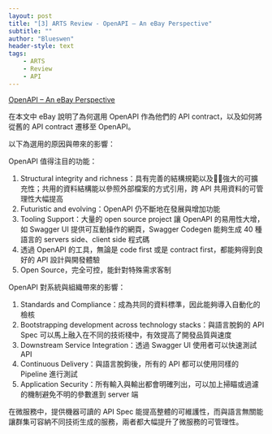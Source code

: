 ```yaml
---
layout: post
title: "[3] ARTS Review - OpenAPI – An eBay Perspective"
subtitle: ""
author: "Blueswen"
header-style: text
tags:
    - ARTS
    - Review
    - API
---
```


[OpenAPI – An eBay Perspective](https://tech.ebayinc.com/engineering/openapi-an-ebay-perspective/)

在本文中 eBay 說明了為何選用 OpenAPI 作為他們的 API contract，以及如何將從舊的 API contract 遷移至 OpenAPI。

以下為選用的原因與帶來的影響：

OpenAPI 值得注目的功能：

1. Structural integrity and richness：具有完善的結構規範以及強大的可擴充性；共用的資料結構能以參照外部檔案的方式引用，跨 API 共用資料的可管理性大幅提高
2. Futuristic and evolving：OpenAPI 仍不斷地在發展與增加功能
3. Tooling Support：大量的 open source project 讓 OpenAPI 的易用性大增，如 Swagger UI 提供可互動操作的網頁，Swagger Codegen 能夠生成 40 種語言的 servers side、client side 程式碼
4. 透過 OpenAPI 的工具，無論是 code first 或是 contract first，都能夠得到良好的 API 設計與開發體驗
5. Open Source，完全可控，能針對特殊需求客制

OpenAPI 對系統與組織帶來的影響：

1. Standards and Compliance：成為共同的資料標準，因此能夠導入自動化的檢核
2. Bootstrapping development across technology stacks：與語言脫鉤的 API Spec 可以馬上融入在不同的技術棧中，有效提高了開發品質與速度
3. Downstream Service Integration：透過 Swagger UI 使用者可以快速測試 API
4. Continuous Delivery：與語言脫鉤後，所有的 API 都可以使用同樣的 Pipeline 進行測試
5. Application Security：所有輸入與輸出都會明確列出，可以加上掃瞄或過濾的機制避免不明的參數進到 server 端

在微服務中，提供機器可讀的 API Spec 能提高整體的可維護性，而與語言無關能讓群集可容納不同技術生成的服務，兩者都大幅提升了微服務的可管理性。
